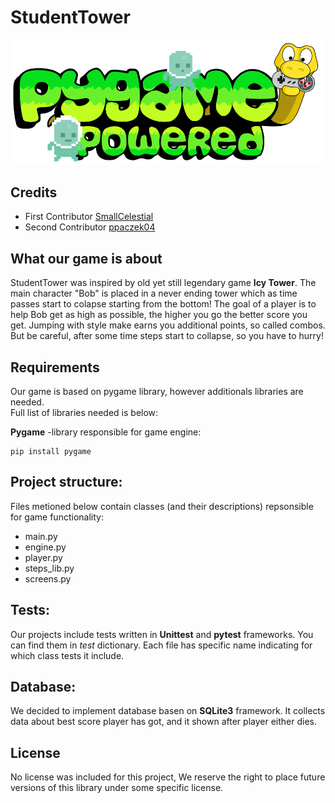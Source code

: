 # StudentTower 
![Pygame logo](docs/pygame_powered.png)  

## Credits
- First Contributor [SmallCelestial](https://github.com/SmallCelestial)  
- Second Contributor [ppaczek04](https://github.com/ppaczek04)
  
## What our game is about
StudentTower was inspired by old yet still legendary game **Icy Tower**. 
The main character "Bob" is placed in a never ending tower which as time passes start to colapse  starting from the bottom!
The goal of a player is to help Bob get as high as possible, the higher you go the better score you get. Jumping with style make 
earns you additional points, so called combos. But be careful, after some time steps start to collapse, so you have to hurry!

## Requirements
Our game is based on pygame library, however additionals libraries are needed.  
Full list of libraries needed is below:  
  
**Pygame** -library responsible for game engine:
```
pip install pygame
```
## Project structure:
Files metioned below contain classes (and their descriptions) repsonsible for game functionality:
- main.py
- engine.py
- player.py
- steps_lib.py
- screens.py
## Tests:
Our projects include tests written in **Unittest** and **pytest** frameworks. You can find them in _test_ dictionary. Each file has specific name indicating for which class tests it include.
## Database:
We decided to implement database basen on **SQLite3** framework. It collects data about best score player has got, and it shown after player either dies.

## License 
No license was included for this project, We reserve the right to place future versions of this library under some specific license.
 
